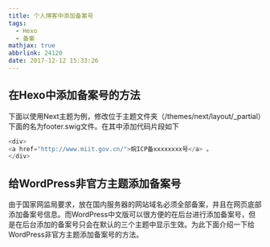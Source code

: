 ```yaml
---
title: 个人博客中添加备案号
tags:
  - Hexo
  - 备案
mathjax: true
abbrlink: 24120
date: 2017-12-12 15:33:26
---
```


## 在Hexo中添加备案号的方法

下面以使用Next主题为例，修改位于主题文件夹（/themes/next/layout/_partial）下面的名为footer.swig文件。在其中添加代码片段如下

```js
<div>
<a href="http://www.miit.gov.cn/">皖ICP备xxxxxxxx号</a> 。
</div>
```

## 给WordPress非官方主题添加备案号

由于国家网监局要求，放在国内服务器的网站域名必须全部备案，并且在网页底部添加备案号信息。而WordPress中文版可以很方便的在后台进行添加备案号，但是在后台添加的备案号只会在默认的三个主题中显示生效。为此下面介绍一下给WordPress非官方主题添加备案号的方法。
